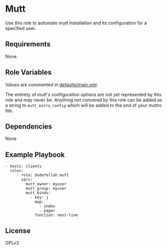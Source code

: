 Mutt
=========

Use this role to automate mutt installation and its configuration for a
specified user.

Requirements
------------

None.

Role Variables
--------------

Values are commented in [defaults/main.yml](defaults/main.yml).

The entirety of mutt's configuration options are not yet represented by this
role and may never be. Anything not convered by this role can be added as a
string to `mutt_extra_config` which will be added to the end of your muttrc
file.

Dependencies
------------

None

Example Playbook
----------------

    - hosts: clients
      roles:
         - role: dudefellah.mutt
           vars:
             mutt_owner: myuser
             mutt_group: myuser
             mutt_binds:
               - key: j
                 map:
                   - index
                   - pager
                 function: next-line

License
-------

GPLv3
